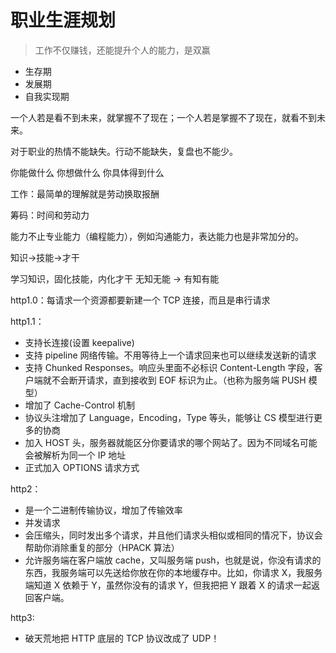 # 职业生涯规划

> 工作不仅赚钱，还能提升个人的能力，是双赢

- 生存期
- 发展期
- 自我实现期

一个人若是看不到未来，就掌握不了现在；一个人若是掌握不了现在，就看不到未来。

对于职业的热情不能缺失。行动不能缺失，复盘也不能少。

你能做什么
你想做什么
你具体得到什么

工作：最简单的理解就是劳动换取报酬

筹码：时间和劳动力

能力不止专业能力（编程能力），例如沟通能力，表达能力也是非常加分的。

知识->技能->才干

学习知识，固化技能，内化才干
无知无能 -> 有知有能

http1.0：每请求一个资源都要新建一个 TCP 连接，而且是串行请求

http1.1：

- 支持长连接(设置 keepalive)
- 支持 pipeline 网络传输。不用等待上一个请求回来也可以继续发送新的请求
- 支持 Chunked Responses。响应头里面不必标识 Content-Length 字段，客户端就不会断开请求，直到接收到 EOF 标识为止。（也称为服务端 PUSH 模型）
- 增加了 Cache-Control 机制
- 协议头注增加了 Language，Encoding，Type 等头，能够让 CS 模型进行更多的协商
- 加入 HOST 头，服务器就能区分你要请求的哪个网站了。因为不同域名可能会被解析为同一个 IP 地址
- 正式加入 OPTIONS 请求方式

http2：

- 是一个二进制传输协议，增加了传输效率
- 并发请求
- 会压缩头，同时发出多个请求，并且他们请求头相似或相同的情况下，协议会帮助你消除重复的部分（HPACK 算法）
- 允许服务端在客户端放 cache，又叫服务端 push，也就是说，你没有请求的东西，我服务端可以先送给你放在你的本地缓存中。比如，你请求 X，我服务端知道 X 依赖于 Y，虽然你没有的请求 Y，但我把把 Y 跟着 X 的请求一起返回客户端。

http3:

- 破天荒地把 HTTP 底层的 TCP 协议改成了 UDP！

